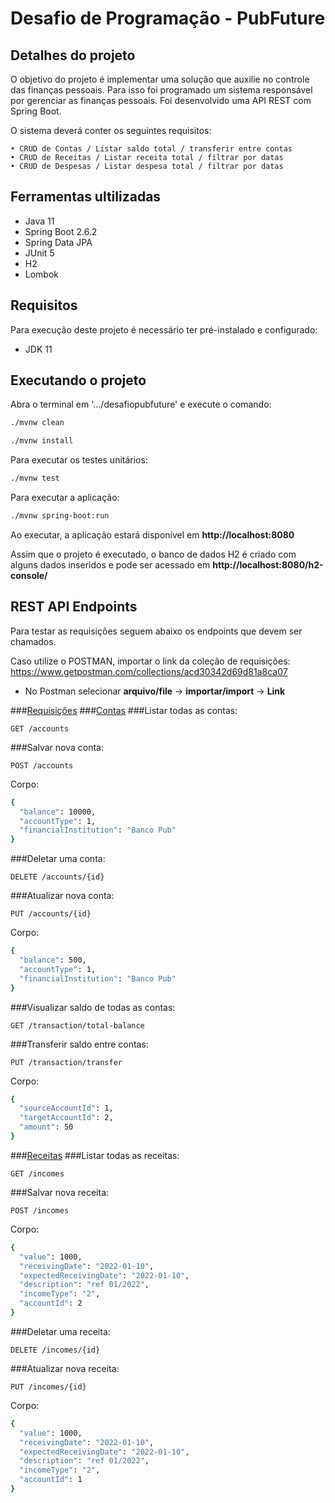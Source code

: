 # Desafio de Programação - PubFuture
## Detalhes do projeto

O objetivo do projeto é implementar uma solução que auxilie no controle das finanças pessoais. Para isso foi programado um sistema responsável por gerenciar as finanças pessoais.
Foi desenvolvido uma API REST com Spring Boot.

O sistema deverá conter os seguintes requisitos:

    • CRUD de Contas / Listar saldo total / transferir entre contas
    • CRUD de Receitas / Listar receita total / filtrar por datas
    • CRUD de Despesas / Listar despesa total / filtrar por datas

## Ferramentas ultilizadas
- Java 11
- Spring Boot 2.6.2
- Spring Data JPA
- JUnit 5
- H2
- Lombok

## Requisitos
Para execução deste projeto é necessário ter pré-instalado e configurado:
- JDK 11

## Executando o projeto
Abra o terminal em '.../desafiopubfuture' e execute o comando:

```sh
./mvnw clean
```
```sh
./mvnw install
```
Para executar os testes unitários:
```sh
./mvnw test
```
Para executar a aplicação:
```sh
./mvnw spring-boot:run
```

Ao executar, a aplicação estará disponível em **http://localhost:8080**

Assim que o projeto é executado, o banco de dados H2 é criado com alguns dados inseridos e pode ser acessado em **http://localhost:8080/h2-console/**

## REST API Endpoints
Para testar as requisições seguem abaixo os endpoints que devem
ser chamados.

Caso utilize o POSTMAN, importar o link da coleção de requisições:
https://www.getpostman.com/collections/acd30342d69d81a8ca07
- No Postman selecionar **arquivo/file** -> **importar/import** -> **Link**

###<u>Requisições</u>
###<u>Contas</u>
###Listar todas as contas:

`GET /accounts`

###Salvar nova conta:

`POST /accounts`

Corpo:
```sh
{
  "balance": 10000,
  "accountType": 1,
  "financialInstitution": "Banco Pub"
}
```

###Deletar uma conta:

`DELETE /accounts/{id}`

###Atualizar nova conta:

`PUT /accounts/{id}`

Corpo:
```sh
{
  "balance": 500,
  "accountType": 1,
  "financialInstitution": "Banco Pub"
}
```

###Visualizar saldo de todas as contas:

`GET /transaction/total-balance`

###Transferir saldo entre contas:

`PUT /transaction/transfer`

Corpo:
```sh
{
  "sourceAccountId": 1,
  "targetAccountId": 2,
  "amount": 50
}
```

###<u>Receitas</u>
###Listar todas as receitas:

`GET /incomes`

###Salvar nova receita:

`POST /incomes`

Corpo:
```sh
{
  "value": 1000,
  "receivingDate": "2022-01-10",
  "expectedReceivingDate": "2022-01-10",
  "description": "ref 01/2022",
  "incomeType": "2",
  "accountId": 2
}
```

###Deletar uma receita:

`DELETE /incomes/{id}`

###Atualizar nova receita:

`PUT /incomes/{id}`

Corpo:
```sh
{
  "value": 1000,
  "receivingDate": "2022-01-10",
  "expectedReceivingDate": "2022-01-10",
  "description": "ref 01/2022",
  "incomeType": "2",
  "accountId": 1
}
```







